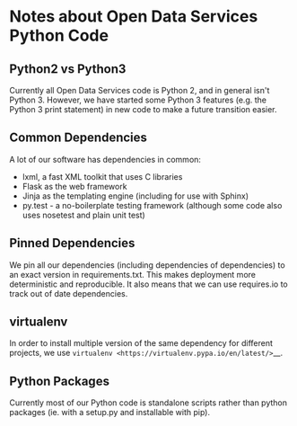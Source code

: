 Notes about Open Data Services Python Code
==========================================

Python2 vs Python3
------------------

Currently all Open Data Services code is Python 2, and in general isn't Python 3. However, we have started some Python 3 features (e.g. the Python 3 print statement) in new code to make a future transition easier.

Common Dependencies
-------------------

A lot of our software has dependencies in common:

* lxml, a fast XML toolkit that uses C libraries
* Flask as the web framework
* Jinja as the templating engine (including for use with Sphinx)
* py.test - a no-boilerplate testing framework (although some code also uses nosetest and plain unit test)

Pinned Dependencies
-------------------

We pin all our dependencies (including dependencies of dependencies) to an exact version in requirements.txt. This makes deployment more deterministic and reproducible. It also means that we can use requires.io to track out of date dependencies.

virtualenv
----------

In order to install multiple version of the same dependency for different projects, we use `virtualenv <https://virtualenv.pypa.io/en/latest/>`__.

Python Packages
---------------

Currently most of our Python code is standalone scripts rather than python packages (ie. with a setup.py and installable with pip). 
